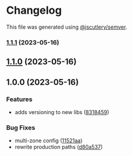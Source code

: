 # Changelog

This file was generated using [@jscutlery/semver](https://github.com/jscutlery/semver).

### [1.1.1](https://github.com/clayton-duarte/amalg/compare/stocks-home-1.1.0...stocks-home-1.1.1) (2023-05-16)

## [1.1.0](https://github.com/clayton-duarte/amalg/compare/stocks-home-1.0.0...stocks-home-1.1.0) (2023-05-16)

## 1.0.0 (2023-05-16)

### Features

- adds versioning to new libs ([8318459](https://github.com/clayton-duarte/amalg/commit/831845994399686562b5c5f8e76448efda878424))

### Bug Fixes

- multi-zone config ([11521aa](https://github.com/clayton-duarte/amalg/commit/11521aac8907452dddc54aceb5f93d9908befc46))
- rewrite production paths ([d80a537](https://github.com/clayton-duarte/amalg/commit/d80a537aca75847c8b66caf8d1845d20f4ee9227))
